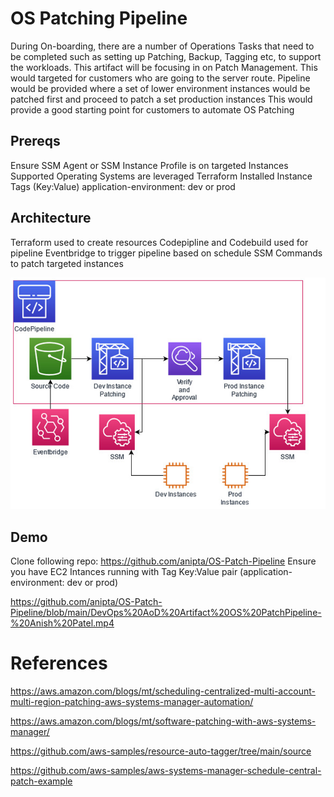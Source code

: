 # OS Patching Pipeline

During On-boarding, there are a number of Operations Tasks that need to be completed such as setting up Patching, Backup, Tagging etc, to support the workloads.
This artifact will be focusing in on Patch Management. This would targeted for customers who are going to the server route.
Pipeline would be provided where a set of lower environment instances would be patched first and proceed to patch a set production instances 
This would provide a good starting point for customers to automate OS Patching

## Prereqs

Ensure SSM Agent or SSM Instance Profile is on targeted Instances
Supported Operating Systems are leveraged 
Terraform Installed
Instance Tags (Key:Value)
	application-environment: dev or prod


## Architecture

Terraform used to create resources
Codepipline and Codebuild used for pipeline
Eventbridge to trigger pipeline based on schedule
SSM Commands to patch targeted instances

![alt text](./Architecture.png)

## Demo
Clone following repo: https://github.com/anipta/OS-Patch-Pipeline
Ensure you have EC2 Intances running with Tag Key:Value pair (application-environment: dev or prod)

https://github.com/anipta/OS-Patch-Pipeline/blob/main/DevOps%20AoD%20Artifact%20OS%20PatchPipeline-%20Anish%20Patel.mp4


# References

https://aws.amazon.com/blogs/mt/scheduling-centralized-multi-account-multi-region-patching-aws-systems-manager-automation/

https://aws.amazon.com/blogs/mt/software-patching-with-aws-systems-manager/

https://github.com/aws-samples/resource-auto-tagger/tree/main/source

https://github.com/aws-samples/aws-systems-manager-schedule-central-patch-example






